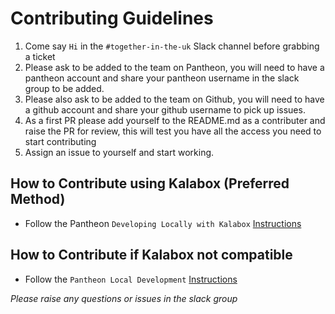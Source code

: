 # Contributing Guidelines

1. Come say ```Hi``` in the ```#together-in-the-uk``` Slack channel before grabbing a ticket
2. Please ask to be added to the team on Pantheon, you will need to have a pantheon account and share your pantheon username in the slack group to be added.
3. Please also ask to be added to the team on Github, you will need to have a github account and share your github username to pick up issues.
4. As a first PR please add yourself to the README.md as a contributer and raise the PR for review, this will test you have all the access you need to start contributing
5. Assign an issue to yourself and start working.

## How to Contribute using Kalabox (Preferred Method)

- Follow the Pantheon ```Developing Locally with Kalabox``` [Instructions](https://pantheon.io/docs/kalabox/)

## How to Contribute if Kalabox not compatible

- Follow the ```Pantheon Local Development``` [Instructions](https://pantheon.io/docs/local-development/)

*Please raise any questions or issues in the slack group*